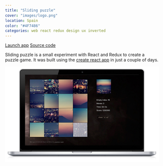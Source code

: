 ```yaml
---
title: "Sliding puzzle"
cover: "images/logo.png"
location: Spain
color: "#4F7486"
categories: web react redux design ux inverted
---
```


<p class="align-center">
<a class="btn" href="https://gazpachu.github.io/sliding-puzzle/" target="_blank">Launch app</a>
<a class="btn" href="https://github.com/gazpachu/sliding-puzzle" target="_blank">Source code</a>
</p>

Sliding puzzle is a small experiment with React and Redux to create a puzzle game. It was built using the [create react app](https://github.com/facebook/create-react-app) in just a couple of days.

![](./images/1.jpg)
